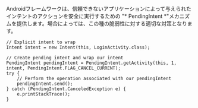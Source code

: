 
Androidフレームワークは、信頼できないアプリケーションによって与えられたインテントのアクションを安全に実行するための "* PendingIntent *"メカニズムを提供します。場合によっては、この種の脆弱性に対する適切な対策となります。

    // Explicit intent to wrap
    Intent intent = new Intent(this, LoginActivity.class);

    // Create pending intent and wrap our intent
    PendingIntent pendingIntent = PendingIntent.getActivity(this, 1, intent, PendingIntent.FLAG_CANCEL_CURRENT);
    try {
        // Perform the operation associated with our pendingIntent
        pendingIntent.send();
    } catch (PendingIntent.CanceledException e) {
        e.printStackTrace();
    }


